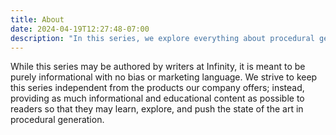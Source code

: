 ```yaml
---
title: About
date: 2024-04-19T12:27:48-07:00
description: "In this series, we explore everything about procedural generation."
---
```

While this series may be authored by writers at Infinity, it is meant to be purely informational with no bias or marketing language. We strive to keep this series independent from the products our company offers; instead, providing as much informational and educational content as possible to readers so that they may learn, explore, and push the state of the art in procedural generation.
